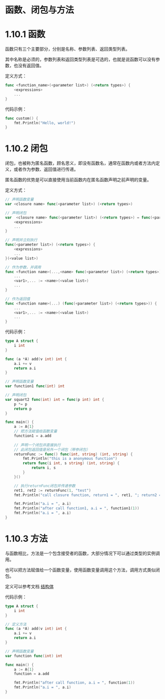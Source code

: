 # 函数、闭包与方法

# 1.10.1 函数

函数只有三个主要部分，分别是名称、参数列表、返回类型列表。

其中名称是必须的，参数列表和返回类型列表是可选的，也就是说函数可以没有参数，也没有返回值。

定义方式：

```go
func <function_name>(<parameter list>) (<return types>) {
    <expressions>
    ...
}
```

代码示例：

```go
func custom() {
    fmt.Println("Hello, world!")
}
```

# 1.10.2 闭包

闭包，也被称为匿名函数，顾名思义，即没有函数名，通常在函数内或者方法内定义，或者作为参数、返回值进行传递。

匿名函数的优势是可以直接使用当前函数内在匿名函数声明之前声明的变量。

定义方式：

```go
// 声明函数变量
var <closure name> func(<parameter list>) (<return types>)

// 声明闭包
var  <closure name> func(<parameter list>) (<return types>) = func(<parameter list>) (<return types>) {
    <expressions>
    ...
}

// 声明并立刻执行
func(<parameter list>) (<return types>) {
    <expressions>
    ...
}(<value list>)

// 作为参数，并调用
func <function name>(...,<name> func(<parameter list>) (<return types>), ...) {
    ...
    <var1>,... := <name>(<value list>)
    ...
}

// 作为返回值
func <function name>(...) (func(<parameter list>) (<return types>)) {
    ...
    <var1>,... := <name>(<value list>)
    ...
}
```

代码示例：

```go
type A struct {
    i int
}

func (a *A) add(v int) int {
    a.i += v
    return a.i
}

// 声明函数变量
var function1 func(int) int

// 声明闭包
var squart2 func(int) int = func(p int) int {
    p *= p
    return p
}

func main() {
    a := A{1}
    // 把方法赋值给函数变量
    function1 = a.add
    
    // 声明一个闭包并直接执行
    // 此闭包返回值是另外一个闭包（带参闭包）
    returnFunc := func() func(int, string) (int, string) {
        fmt.Println("this is a anonymous function")
        return func(i int, s string) (int, string) {
            return i, s
        }
    }()

    // 执行returnFunc闭包并传递参数
    ret1, ret2 := returnFunc(1, "test")
    fmt.Println("call closure function, return1 = ", ret1, "; return2 = ", ret2)

    fmt.Println("a.i = ", a.i)
    fmt.Println("after call function1, a.i = ", function1(1))
    fmt.Println("a.i = ", a.i)
}
```

# 1.10.3 方法

与函数相比，方法是一个包含接受者的函数，大部分情况下可以通过类型的实例调用。

也可以把方法赋值给一个函数变量，使用函数变量调用这个方法，调用方式类似闭包。

定义可以参考文档  [结构体](https://github.com/RemoteCodeCamp/golang-v2/blob/main/02.%E7%AC%AC%E4%B8%80%E7%AB%A0%20Golang%E7%BC%96%E7%A8%8B%E5%9F%BA%E7%A1%80/1.5%20%E7%BB%93%E6%9E%84%E4%BD%93/%E7%BB%93%E6%9E%84%E4%BD%93.md)

代码示例：

```go
type A struct {
    i int
}

// 定义方法
func (a *A) add(v int) int {
    a.i += v
    return a.i
}

// 声明函数变量
var function func(int) int

func main() {
    a := A{1}
    function = a.add

    fmt.Println("after call function, a.i = ", function(1))
    fmt.Println("a.i = ", a.i)
}
```
